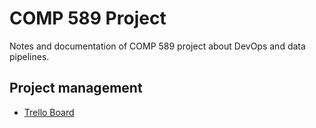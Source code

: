 # COMP 589 Project

Notes and documentation of COMP 589 project about DevOps and data pipelines.

## Project management

- [Trello Board](https://trello.com/b/PtUbucDm/data-pipeline-project)